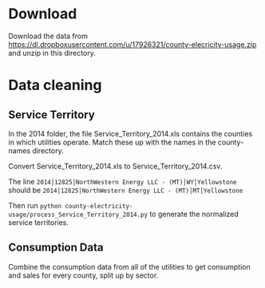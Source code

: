 # Download

Download the data from <https://dl.dropboxusercontent.com/u/17926321/county-elecricity-usage.zip> and unzip in this directory.

# Data cleaning

## Service Territory

In the 2014 folder, the file Service_Territory_2014.xls
contains the counties in which utilities operate. Match these up with the
names in the county-names directory.

Convert Service_Territory_2014.xls to Service_Territory_2014.csv.

The line `2014│12825│NorthWestern Energy LLC - (MT)│WY│Yellowstone`
should be `2014│12825│NorthWestern Energy LLC - (MT)│MT│Yellowstone`


Then run `python county-electricity-usage/process_Service_Territory_2014.py`
to generate the normalized service territories.

## Consumption Data

Combine the consumption data from all of the utilities to get consumption
and sales for every county, split up by sector.
